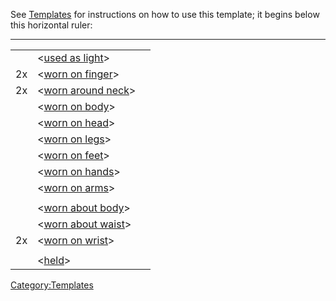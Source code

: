 <noinclude> See [Templates](:Category:Templates.md "wikilink") for
instructions on how to use this template; it begins below this
horizontal ruler:

------------------------------------------------------------------------

</noinclude>

|     |                                                                     |     |
|-----|---------------------------------------------------------------------|-----|
|     | \<[used as light](:Category:Light_Tank_Gear.md "wikilink")\>        |     |
| 2x  | \<[worn on finger](:Category:Finger_Tank_Gear.md "wikilink")\>      |     |
| 2x  | \<[worn around neck](:Category:Neck_Tank_Gear.md "wikilink")\>      |     |
|     | \<[worn on body](:Category:Body_Tank_Gear.md "wikilink")\>          |     |
|     | \<[worn on head](:Category:Head_Tank_Gear.md "wikilink")\>          |     |
|     | \<[worn on legs](:Category:Legs_Tank_Gear.md "wikilink")\>          |     |
|     | \<[worn on feet](:Category:Feet_Tank_Gear.md "wikilink")\>          |     |
|     | \<[worn on hands](:Category:Hands_Tank_Gear.md "wikilink")\>        |     |
|     | \<[worn on arms](:Category:Arms_Tank_Gear.md "wikilink")\>          |     |
|     | <held in offhand>                                                   |     |
|     | \<[worn about body](:Category:About_Body_Tank_Gear.md "wikilink")\> |     |
|     | \<[worn about waist](:Category:Waist_Tank_Gear.md "wikilink")\>     |     |
| 2x  | \<[worn on wrist](:Category:Wrist_Tank_Gear.md "wikilink")\>        |     |
|     | <wielded>                                                           |     |
|     | \<[held](:Category:Held_Tank_Gear.md "wikilink")\>                  |     |

<noinclude></noinclude>

[Category:Templates](Category:Templates "wikilink")
